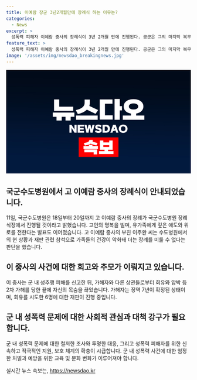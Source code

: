 ```yaml
---
title: 이예람 장군 3년2개월만에 장례식 하는 이유는?
categories:
  - News
excerpt: >
  성폭력 피해자 이예람 중사의 장례식이 3년 2개월 만에 진행된다. 공군은 그의 마지막 복무지에서 장례를 치를 예정이며, 가해자들에 대한 재판을 계속 주시할 것이라고 이예람 중사의 부친은 전했다. 이 중사는 성폭행을 신고한 뒤 2차 가해로 인해 목숨을 잃었고, 가해자는 현재 징역 7년을 복역 중이며, 회유를 시도했던 6명은 재판 중이다.
feature_text: >
  성폭력 피해자 이예람 중사의 장례식이 3년 2개월 만에 진행된다. 공군은 그의 마지막 복무지에서 장례를 치를 예정이며, 가해자들에 대한 재판을 계속 주시할 것이라고 이예람 중사의 부친은 전했다. 이 중사는 성폭행을 신고한 뒤 2차 가해로 인해 목숨을 잃었고, 가해자는 현재 징역 7년을 복역 중이며, 회유를 시도했던 6명은 재판 중이다.
image: '/assets/img/newsdao_breakingnews.jpg'
---
```


<p><img src="/assets/img/newsdao_breakingnews.jpg" alt="bookingtag 속보" /></p>

<h2 data-ke-size="size26">국군수도병원에서 고 이예람 중사의 장례식이 안내되었습니다.</h2>

<p data-ke-size="size16">11일, 국군수도병원은 18일부터 20일까지 고 이예람 중사의 장례가 국군수도병원 장례식장에서 진행될 것이라고 밝혔습니다. 고인의 명복을 빌며, 유가족에게 깊은 애도와 위로를 전한다는 발표도 이어졌습니다. 고 이예람 중사의 부친 이주완 씨는 수도병원에서의 현 상황과 재판 관련 참석으로 가족들의 건강이 악화돼 더는 장례를 미룰 수 없다는 판단을 했습니다.</p>

<h2 data-ke-size="size26">이 중사의 사건에 대한 회고와 추모가 이뤄지고 있습니다.</h2>

<p data-ke-size="size16">이 중사는 군 내 성추행 피해를 신고한 뒤, 가해자와 다른 상관들로부터 회유와 압박 등 2차 가해를 당한 끝에 자신의 목숨을 끊었습니다. 가해자는 징역 7년이 확정된 상태이며, 회유를 시도한 6명에 대한 재판이 진행 중입니다.</p>

<h2 data-ke-size="size26">군 내 성폭력 문제에 대한 사회적 관심과 대책 강구가 필요합니다.</h2>

<p data-ke-size="size16">군 내 성폭력 문제에 대한 철저한 조사와 투명한 대응, 그리고 성폭력 피해자를 위한 신속하고 적극적인 지원, 보호 체계의 확충이 시급합니다. 군 내 성폭력 사건에 대한 엄정한 처벌과 예방을 위한 교육 및 문화 변화가 이루어져야 합니다.</p>
실시간 뉴스 속보는, <a href="https://newsdao.kr" rel="dofollow">https://newsdao.kr</a>



